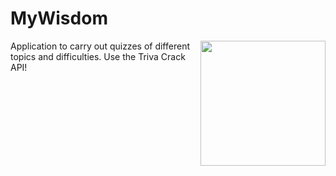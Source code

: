 # MyWisdom 
<img align="right" width="200" src="https://www.clipartmax.com/png/middle/253-2532821_albert-einstein-memorial-cartoon-mathematician-clip-scientists-png.png">

Application to carry out quizzes of different topics and difficulties. Use the Triva Crack API! 

